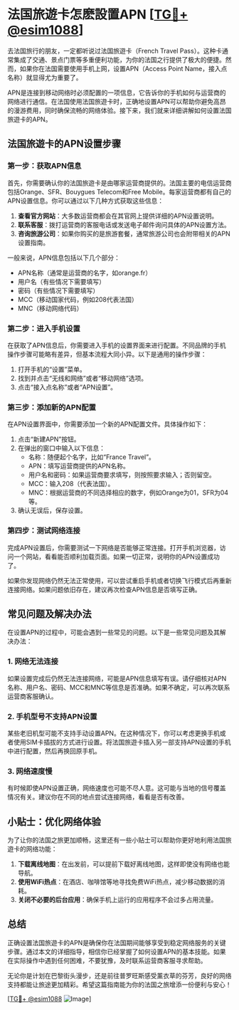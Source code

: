 # 法国旅遊卡怎麽設置APN [[TG💪+ @esim1088](https://t.me/s/esim1088)]

去法国旅行的朋友，一定都听说过法国旅遊卡（French Travel Pass）。这种卡通常集成了交通、景点门票等多重便利功能，为你的法国之行提供了极大的便捷。然而，如果你在法国需要使用手机上网，设置APN（Access Point Name，接入点名称）就显得尤为重要了。

APN是连接到移动网络时必须配置的一项信息，它告诉你的手机如何与运营商的网络进行通信。在法国使用法国旅遊卡时，正确地设置APN可以帮助你避免高昂的漫游费用，同时确保流畅的网络体验。接下来，我们就来详细讲解如何设置法国旅遊卡的APN。

## 法国旅遊卡的APN设置步骤

### 第一步：获取APN信息
首先，你需要确认你的法国旅遊卡是由哪家运营商提供的。法国主要的电信运营商包括Orange、SFR、Bouygues Telecom和Free Mobile。每家运营商都有自己的APN设置信息。你可以通过以下几种方式获取这些信息：

1. **查看官方网站**：大多数运营商都会在其官网上提供详细的APN设置说明。
2. **联系客服**：拨打运营商的客服电话或发送电子邮件询问具体的APN设置方法。
3. **咨询旅游公司**：如果你购买的是旅游套餐，通常旅游公司也会附带相关的APN设置指南。

一般来说，APN信息包括以下几个部分：
- APN名称（通常是运营商的名字，如orange.fr）
- 用户名（有些情况下需要填写）
- 密码（有些情况下需要填写）
- MCC（移动国家代码，例如208代表法国）
- MNC（移动网络代码）

### 第二步：进入手机设置
在获取了APN信息后，你需要进入手机的设置界面来进行配置。不同品牌的手机操作步骤可能略有差异，但基本流程大同小异。以下是通用的操作步骤：

1. 打开手机的“设置”菜单。
2. 找到并点击“无线和网络”或者“移动网络”选项。
3. 点击“接入点名称”或者“APN设置”。

### 第三步：添加新的APN配置
在APN设置界面中，你需要添加一个新的APN配置文件。具体操作如下：

1. 点击“新建APN”按钮。
2. 在弹出的窗口中输入以下信息：
   - 名称：随便起个名字，比如“France Travel”。
   - APN：填写运营商提供的APN名称。
   - 用户名和密码：如果运营商要求填写，则按照要求输入；否则留空。
   - MCC：输入208（代表法国）。
   - MNC：根据运营商的不同选择相应的数字，例如Orange为01，SFR为04等。
3. 确认无误后，保存设置。

### 第四步：测试网络连接
完成APN设置后，你需要测试一下网络是否能够正常连接。打开手机浏览器，访问一个网站，看看能否顺利加载页面。如果一切正常，说明你的APN设置成功了。

如果你发现网络仍然无法正常使用，可以尝试重启手机或者切换飞行模式后再重新连接网络。如果问题依旧存在，建议再次检查APN信息是否填写正确。

## 常见问题及解决办法

在设置APN的过程中，可能会遇到一些常见的问题。以下是一些常见问题及其解决办法：

### 1. 网络无法连接
如果设置完成后仍然无法连接网络，可能是APN信息填写有误。请仔细核对APN名称、用户名、密码、MCC和MNC等信息是否准确。如果不确定，可以再次联系运营商客服确认。

### 2. 手机型号不支持APN设置
某些老旧机型可能不支持手动设置APN。在这种情况下，你可以考虑更换手机或者使用SIM卡插拔的方式进行设置。将法国旅遊卡插入另一部支持APN设置的手机中进行配置，然后再换回原手机。

### 3. 网络速度慢
有时候即使APN设置正确，网络速度也可能不尽人意。这可能与当地的信号覆盖情况有关。建议你在不同的地点尝试连接网络，看看是否有改善。

## 小贴士：优化网络体验

为了让你的法国之旅更加顺畅，这里还有一些小贴士可以帮助你更好地利用法国旅遊卡的网络功能：

1. **下载离线地图**：在出发前，可以提前下载好离线地图，这样即使没有网络也能导航。
2. **使用WiFi热点**：在酒店、咖啡馆等地寻找免费WiFi热点，减少移动数据的消耗。
3. **关闭不必要的后台应用**：确保手机上运行的应用程序不会过多占用流量。

## 总结

正确设置法国旅遊卡的APN是确保你在法国期间能够享受到稳定网络服务的关键步骤。通过本文的详细指导，相信你已经掌握了如何设置APN的基本技能。如果在实际操作中遇到任何困难，不要犹豫，及时联系运营商客服寻求帮助。

无论你是计划在巴黎街头漫步，还是前往普罗旺斯感受薰衣草的芬芳，良好的网络支持都能让旅途更加精彩。希望这篇指南能为你的法国之旅增添一份便利与安心！

[[TG💪+ @esim1088](https://t.me/s/esim1088) ![Image](https://i.postimg.cc/4NQfJmqS/Snipaste-2025-05-13-00-14-12.png)]